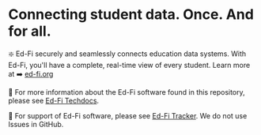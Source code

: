 # Connecting student data. Once. And for all.

:sparkle: Ed-Fi securely and seamlessly connects education data systems. With Ed-Fi, you'll have a complete, real-time view of every student. Learn more at :arrow_right: [ed-fi.org](https://www.ed-fi.org/)

:construction: For more information about the Ed-Fi software found in this repository, please see [Ed-Fi Techdocs](https://techdocs.ed-fi.org/).

:triangular_flag_on_post: For support of Ed-Fi software, please see [Ed-Fi Tracker](https://tracker.ed-fi.org/). We do not use Issues in GitHub.
